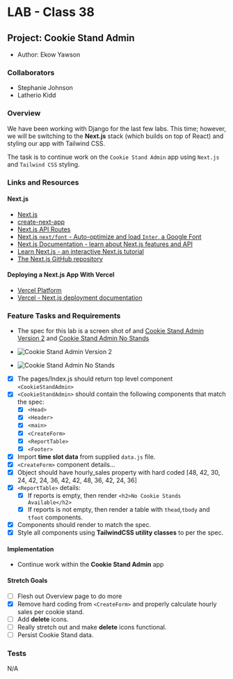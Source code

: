 # LAB - Class 38

## Project: Cookie Stand Admin

- Author: Ekow Yawson

### Collaborators

- Stephanie Johnson
- Latherio Kidd

### Overview

We have been working with Django for the last few labs. This time; however, we will be switching to the **Next.js** stack (which builds on top of React) and styling our app with Tailwind CSS.

The task is to continue work on the `Cookie Stand Admin` app using `Next.js` and `Tailwind CSS` styling.

### Links and Resources

#### Next.js

- [Next.js](https://nextjs.org/)
- [create-next-app](https://github.com/vercel/next.js/tree/canary/packages/create-next-app)
- [Next.js API Routes](https://nextjs.org/docs/api-routes/introduction)
- [Next.js `next/font` - Auto-optimize and load `Inter`, a Google Font](https://nextjs.org/docs/basic-features/font-optimization)
- [Next.js Documentation - learn about Next.js features and API](https://nextjs.org/docs)
- [Learn Next.js - an interactive Next.js tutorial](https://nextjs.org/learn)
- [The Next.js GitHub repository](https://github.com/vercel/next.js/)

#### Deploying a Next.js App With Vercel

- [Vercel Platform](https://vercel.com/new?utm_medium=default-template&filter=next.js&utm_source=create-next-app&utm_campaign=create-next-app-readme)
- [Vercel - Next.js deployment documentation](https://nextjs.org/docs/deployment)

### Feature Tasks and Requirements

- The spec for this lab is a screen shot of and [Cookie Stand Admin Version 2](https://codefellows.github.io/code-401-python-guide/curriculum/class-38/lab/cookie-stand-admin-version-2.png) and [Cookie Stand Admin No Stands](https://codefellows.github.io/code-401-python-guide/curriculum/class-38/lab/cookie-stand-admin-no-stands.png)

- ![Cookie Stand Admin Version 2](https://codefellows.github.io/code-401-python-guide/curriculum/class-38/lab/cookie-stand-admin-version-2.png)
- ![Cookie Stand Admin No Stands](https://codefellows.github.io/code-401-python-guide/curriculum/class-38/lab/cookie-stand-admin-no-stands.png)

- [x] The pages/Index.js should return top level component `<CookieStandAdmin>`
- [x] `<CookieStandAdmin>` should contain the following components that match the spec:
  - [x] `<Head>`
  - [x] `<Header>`
  - [x] `<main>`
  - [x] `<CreateForm>`
  - [x] `<ReportTable>`
  - [x] `<Footer>`
- [x] Import **time slot data** from supplied `data.js` file.
- [x] `<CreateForm>` component details…
- [x] Object should have hourly_sales property with hard coded [48, 42, 30, 24, 42, 24, 36, 42, 42, 48, 36, 42, 24, 36]
- [x] `<ReportTable>` details:
  - [x] If reports is empty, then render `<h2>No Cookie Stands Available</h2>`
  - [x] If reports is not empty, then render a table with `thead`,`tbody` and `tfoot` components.
- [x] Components should render to match the spec.
- [x] Style all components using **TailwindCSS utility classes** to per the spec.

#### Implementation

- Continue work within the **Cookie Stand Admin** app

#### Stretch Goals

- [ ] Flesh out Overview page to do more
- [x] Remove hard coding from `<CreateForm>` and properly calculate hourly sales per cookie stand.
- [ ] Add **delete** icons.
- [ ] Really stretch out and make **delete** icons functional.
- [ ] Persist Cookie Stand data.

### Tests

N/A
